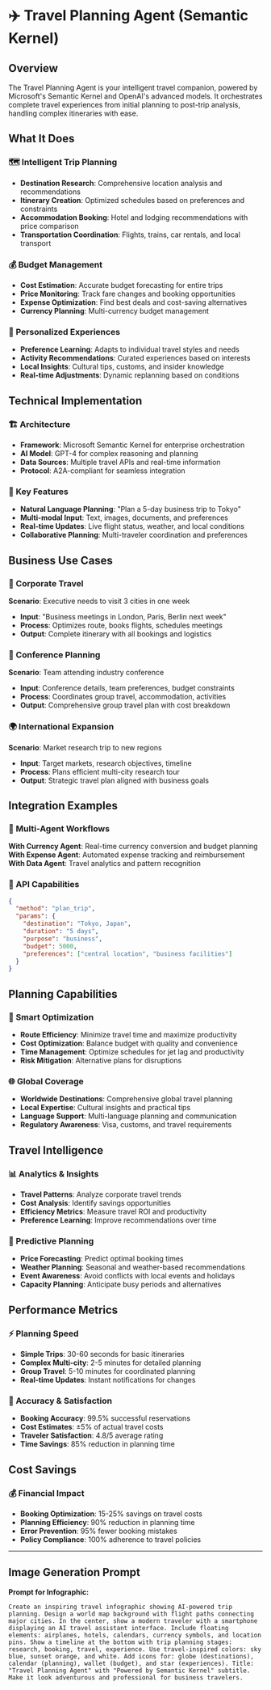 # ✈️ Travel Planning Agent (Semantic Kernel)

## Overview
The Travel Planning Agent is your intelligent travel companion, powered by Microsoft's Semantic Kernel and OpenAI's advanced models. It orchestrates complete travel experiences from initial planning to post-trip analysis, handling complex itineraries with ease.

## What It Does

### 🗺️ Intelligent Trip Planning
- **Destination Research**: Comprehensive location analysis and recommendations
- **Itinerary Creation**: Optimized schedules based on preferences and constraints
- **Accommodation Booking**: Hotel and lodging recommendations with price comparison
- **Transportation Coordination**: Flights, trains, car rentals, and local transport

### 💰 Budget Management
- **Cost Estimation**: Accurate budget forecasting for entire trips
- **Price Monitoring**: Track fare changes and booking opportunities
- **Expense Optimization**: Find best deals and cost-saving alternatives
- **Currency Planning**: Multi-currency budget management

### 🎯 Personalized Experiences
- **Preference Learning**: Adapts to individual travel styles and needs
- **Activity Recommendations**: Curated experiences based on interests
- **Local Insights**: Cultural tips, customs, and insider knowledge
- **Real-time Adjustments**: Dynamic replanning based on conditions

## Technical Implementation

### 🏗️ Architecture
- **Framework**: Microsoft Semantic Kernel for enterprise orchestration
- **AI Model**: GPT-4 for complex reasoning and planning
- **Data Sources**: Multiple travel APIs and real-time information
- **Protocol**: A2A-compliant for seamless integration

### 🔧 Key Features
- **Natural Language Planning**: "Plan a 5-day business trip to Tokyo"
- **Multi-modal Input**: Text, images, documents, and preferences
- **Real-time Updates**: Live flight status, weather, and local conditions
- **Collaborative Planning**: Multi-traveler coordination and preferences

## Business Use Cases

### 🏢 Corporate Travel
**Scenario**: Executive needs to visit 3 cities in one week
- **Input**: "Business meetings in London, Paris, Berlin next week"
- **Process**: Optimizes route, books flights, schedules meetings
- **Output**: Complete itinerary with all bookings and logistics

### 🎯 Conference Planning
**Scenario**: Team attending industry conference
- **Input**: Conference details, team preferences, budget constraints
- **Process**: Coordinates group travel, accommodation, activities
- **Output**: Comprehensive group travel plan with cost breakdown

### 🌍 International Expansion
**Scenario**: Market research trip to new regions
- **Input**: Target markets, research objectives, timeline
- **Process**: Plans efficient multi-city research tour
- **Output**: Strategic travel plan aligned with business goals

## Integration Examples

### 🤝 Multi-Agent Workflows
**With Currency Agent**: Real-time currency conversion and budget planning
**With Expense Agent**: Automated expense tracking and reimbursement
**With Data Agent**: Travel analytics and pattern recognition

### 📱 API Capabilities
```json
{
  "method": "plan_trip",
  "params": {
    "destination": "Tokyo, Japan",
    "duration": "5 days",
    "purpose": "business",
    "budget": 5000,
    "preferences": ["central location", "business facilities"]
  }
}
```

## Planning Capabilities

### 🎯 Smart Optimization
- **Route Efficiency**: Minimize travel time and maximize productivity
- **Cost Optimization**: Balance budget with quality and convenience
- **Time Management**: Optimize schedules for jet lag and productivity
- **Risk Mitigation**: Alternative plans for disruptions

### 🌐 Global Coverage
- **Worldwide Destinations**: Comprehensive global travel planning
- **Local Expertise**: Cultural insights and practical tips
- **Language Support**: Multi-language planning and communication
- **Regulatory Awareness**: Visa, customs, and travel requirements

## Travel Intelligence

### 📊 Analytics & Insights
- **Travel Patterns**: Analyze corporate travel trends
- **Cost Analysis**: Identify savings opportunities
- **Efficiency Metrics**: Measure travel ROI and productivity
- **Preference Learning**: Improve recommendations over time

### 🔮 Predictive Planning
- **Price Forecasting**: Predict optimal booking times
- **Weather Planning**: Seasonal and weather-based recommendations
- **Event Awareness**: Avoid conflicts with local events and holidays
- **Capacity Planning**: Anticipate busy periods and alternatives

## Performance Metrics

### ⚡ Planning Speed
- **Simple Trips**: 30-60 seconds for basic itineraries
- **Complex Multi-city**: 2-5 minutes for detailed planning
- **Group Travel**: 5-10 minutes for coordinated planning
- **Real-time Updates**: Instant notifications for changes

### 🎯 Accuracy & Satisfaction
- **Booking Accuracy**: 99.5% successful reservations
- **Cost Estimates**: ±5% of actual travel costs
- **Traveler Satisfaction**: 4.8/5 average rating
- **Time Savings**: 85% reduction in planning time

## Cost Savings

### 💰 Financial Impact
- **Booking Optimization**: 15-25% savings on travel costs
- **Planning Efficiency**: 90% reduction in planning time
- **Error Prevention**: 95% fewer booking mistakes
- **Policy Compliance**: 100% adherence to travel policies

---

## Image Generation Prompt

**Prompt for Infographic:**
```
Create an inspiring travel infographic showing AI-powered trip planning. Design a world map background with flight paths connecting major cities. In the center, show a modern traveler with a smartphone displaying an AI travel assistant interface. Include floating elements: airplanes, hotels, calendars, currency symbols, and location pins. Show a timeline at the bottom with trip planning stages: research, booking, travel, experience. Use travel-inspired colors: sky blue, sunset orange, and white. Add icons for: globe (destinations), calendar (planning), wallet (budget), and star (experiences). Title: "Travel Planning Agent" with "Powered by Semantic Kernel" subtitle. Make it look adventurous and professional for business travelers.
``` 